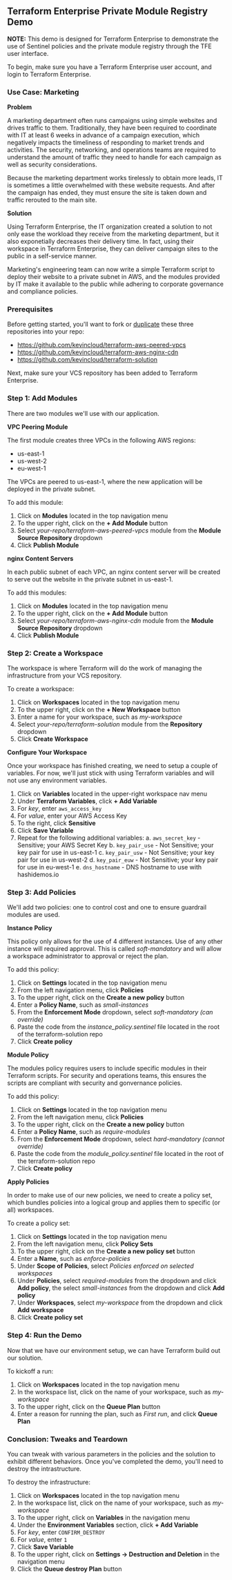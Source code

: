 ## Terraform Enterprise Private Module Registry Demo

**NOTE:** This demo is designed for Terraform Enterprise to demonstrate the use of Sentinel policies and the private module registry through the TFE user interface.

To begin, make sure you have a Terraform Enterprise user account, and login to Terraform Enterprise.

### Use Case: Marketing

**Problem**

A marketing department often runs campaigns using simple websites and drives traffic to them. Traditionally, they have been required to coordinate with IT at least 6 weeks in advance of a campaign execution, which negatively impacts the timeliness of responding to market trends and activities. The security, networking, and operations teams are required to understand the amount of traffic they need to handle for each campaign as well as security considerations.

Because the marketing department works tirelessly to obtain more leads, IT is sometimes a little overwhelmed with these website requests. And after the campaign has ended, they must ensure the site is taken down and traffic rerouted to the main site.

**Solution**

Using Terraform Enterprise, the IT organization created a solution to not only ease the workload they receive from the marketing department, but it also exponetially decreases their delivery time. In fact, using their workspace in Terraform Enterprise, they can deliver campaign sites to the public in a self-service manner.

Marketing's engineering team can now write a simple Terraform script to deploy their website to a private subnet in AWS, and the modules provided by IT make it available to the public while adhering to corporate governance and compliance policies.

### Prerequisites

Before getting started, you'll want to fork or [duplicate](https://help.github.com/en/articles/duplicating-a-repository) these three repositories into your repo:

* https://github.com/kevincloud/terraform-aws-peered-vpcs
* https://github.com/kevincloud/terraform-aws-nginx-cdn
* https://github.com/kevincloud/terraform-solution

Next, make sure your VCS repository has been added to Terraform Enterprise.

### Step 1: Add Modules

There are two modules we'll use with our application.

**VPC Peering Module**

The first module creates three VPCs in the following AWS regions:

* us-east-1
* us-west-2
* eu-west-1

The VPCs are peered to us-east-1, where the new application will be deployed in the private subnet.

To add this module:

1. Click on **Modules** located in the top navigation menu
2. To the upper right, click on the **+ Add Module** button
3. Select *your-repo/terraform-aws-peered-vpcs* module from the **Module Source Repository** dropdown
4. Click **Publish Module**

**nginx Content Servers**

In each public subnet of each VPC, an nginx content server will be created to serve out the website in the private subnet in us-east-1.

To add this modules:

1. Click on **Modules** located in the top navigation menu
2. To the upper right, click on the **+ Add Module** button
3. Select *your-repo/terraform-aws-nginx-cdn* module from the **Module Source Repository** dropdown
4. Click **Publish Module**

### Step 2: Create a Workspace

The workspace is where Terraform will do the work of managing the infrastructure from your VCS repository.

To create a workspace:

1. Click on **Workspaces** located in the top navigation menu
2. To the upper right, click on the **+ New Workspace** button
3. Enter a name for your workspace, such as *my-workspace*
4. Select *your-repo/terraform-solution* module from the **Repository** dropdown
5. Click **Create Workspace**

**Configure Your Workspace**

Once your workspace has finished creating, we need to setup a couple of variables. For now, we'll just stick with using Terraform variables and will not use any environment variables.

1. Click on **Variables** located in the upper-right workspace nav menu
2. Under **Terraform Variables**, click **+ Add Variable**
3. For *key*, enter `aws_access_key`
4. For *value*, enter your AWS Access Key
5. To the right, click **Sensitive**
6. Click **Save Variable**
7. Repeat for the following additional variables:
   a. `aws_secret_key` - Sensitive; your AWS Secret Key
   b. `key_pair_use` - Not Sensitive; your key pair for use in us-east-1
   c. `key_pair_usw` - Not Sensitive; your key pair for use in us-west-2
   d. `key_pair_euw` - Not Sensitive; your key pair for use in eu-west-1
   e. `dns_hostname` - DNS hostname to use with hashidemos.io

### Step 3: Add Policies

We'll add two policies: one to control cost and one to ensure guardrail modules are used.

**Instance Policy**

This policy only allows for the use of 4 different instances. Use of any other instance will required approval. This is called *soft-mandatory* and will allow a workspace administrator to approval or reject the plan.

To add this policy:

1. Click on **Settings** located in the top navigation menu
2. From the left navigation menu, click **Policies**
3. To the upper right, click on the **Create a new policy** button
4. Enter a **Policy Name**, such as *small-instances*
5. From the **Enforcement Mode** dropdown, select *soft-mandatory (can override)*
6. Paste the code from the *instance_policy.sentinel* file located in the root of the terraform-solution repo
7. Click **Create policy**

**Module Policy**

The modules policy requires users to include specific modules in their Terraform scripts. For security and operations teams, this ensures the scripts are compliant with security and gonvernance policies.

To add this policy:

1. Click on **Settings** located in the top navigation menu
2. From the left navigation menu, click **Policies**
3. To the upper right, click on the **Create a new policy** button
4. Enter a **Policy Name**, such as *require-modules*
5. From the **Enforcement Mode** dropdown, select *hard-mandatory (cannot override)*
6. Paste the code from the *module_policy.sentinel* file located in the root of the terraform-solution repo
7. Click **Create policy**

**Apply Policies**

In order to make use of our new policies, we need to create a policy set, which bundles policies into a logical group and applies them to specific (or all) workspaces.

To create a policy set:

1. Click on **Settings** located in the top navigation menu
2. From the left navigation menu, click **Policy Sets**
3. To the upper right, click on the **Create a new policy set** button
4. Enter a **Name**, such as *enforce-policies*
5. Under **Scope of Policies**, select *Policies enforced on selected workspaces*
6. Under **Policies**, select *required-modules* from the dropdown and click **Add policy**, the select *small-instances* from the dropdown and click **Add policy**
7. Under **Workspaces**, select *my-workspace* from the dropdown and click **Add workspace**
8. Click **Create policy set**

### Step 4: Run the Demo

Now that we have our environment setup, we can have Terraform build out our solution.

To kickoff a run:

1. Click on **Workspaces** located in the top navigation menu
2. In the workspace list, click on the name of your workspace, such as *my-workspace*
3. To the upper right, click on the **Queue Plan** button
4. Enter a reason for running the plan, such as *First run*, and click **Queue Plan**

### Conclusion: Tweaks and Teardown

You can tweak with various parameters in the policies and the solution to exhibit different behaviors. Once you've completed the demo, you'll need to destroy the intrastructure.

To destroy the infrastructure:

1. Click on **Workspaces** located in the top navigation menu
2. In the workspace list, click on the name of your workspace, such as *my-workspace*
3. To the upper right, click on **Variables** in the navigation menu
4. Under the **Environment Variables** section, click **+ Add Variable**
5. For *key*, enter `CONFIRM_DESTROY`
6. For *value*, enter `1`
7. Click **Save Variable**
8. To the upper right, click on **Settings -> Destruction and Deletion** in the navigation menu
9. Click the **Queue destroy Plan** button

